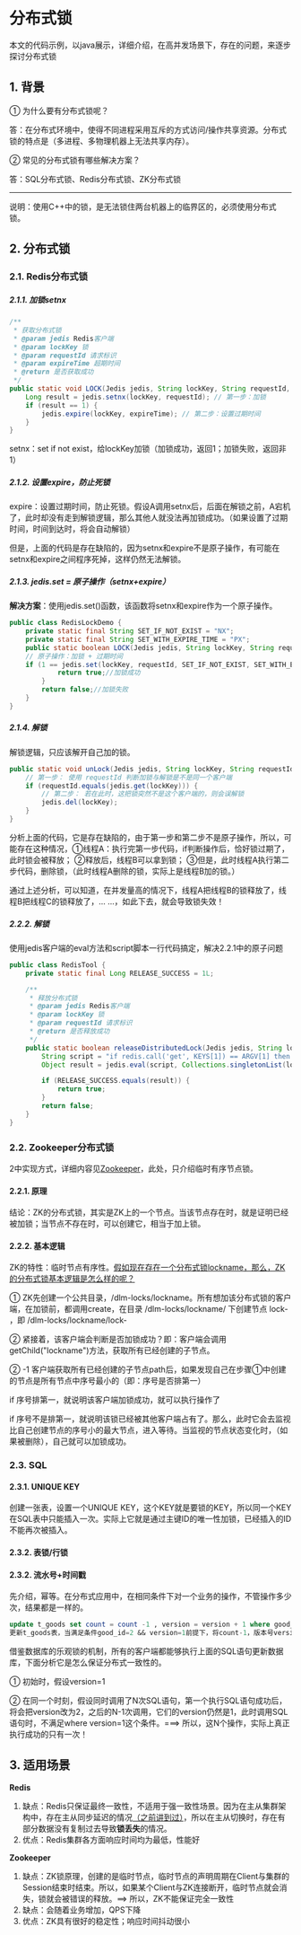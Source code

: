 # 分布式锁

本文的代码示例，以java展示，详细介绍，在高并发场景下，存在的问题，来逐步探讨分布式锁

## 1. 背景

① 为什么要有分布式锁呢？

答：在分布式环境中，使得不同进程采用互斥的方式访问/操作共享资源。分布式锁的特点是（多进程、多物理机器上无法共享内存）。

② 常见的分布式锁有哪些解决方案？

答：SQL分布式锁、Redis分布式锁、ZK分布式锁

---

说明：使用C++中的锁，是无法锁住两台机器上的临界区的，必须使用分布式锁。

## 2. 分布式锁

### 2.1. Redis分布式锁

##### 2.1.1. 加锁setnx

```java
/**
 * 获取分布式锁
 * @param jedis Redis客户端
 * @param lockKey 锁
 * @param requestId 请求标识
 * @param expireTime 超期时间
 * @return 是否获取成功
 */
public static void LOCK(Jedis jedis, String lockKey, String requestId, int expireTime) {
    Long result = jedis.setnx(lockKey, requestId); // 第一步：加锁
    if (result == 1) {
        jedis.expire(lockKey, expireTime); // 第二步：设置过期时间
    }
}
```

setnx：set if not exist，给lockKey加锁（加锁成功，返回1；加锁失败，返回非1）

##### 2.1.2. 设置expire，防止死锁

expire：设置过期时间，防止死锁。假设A调用setnx后，后面在解锁之前，A宕机了，此时却没有走到解锁逻辑，那么其他人就没法再加锁成功。（如果设置了过期时间，时间到达时，将会自动解锁）

但是，上面的代码是存在缺陷的，因为setnx和expire不是原子操作，有可能在setnx和expire之间程序死掉，这样仍然无法解锁。

##### 2.1.3. jedis.set = 原子操作（setnx+expire）

**解决方案**：使用jedis.set()函数，该函数将setnx和expire作为一个原子操作。

```java
public class RedisLockDemo {
    private static final String SET_IF_NOT_EXIST = "NX";
    private static final String SET_WITH_EXPIRE_TIME = "PX";
    public static boolean LOCK(Jedis jedis, String lockKey, String requestId, int expireTime) {
    // 原子操作：加锁 + 过期时间
    if (1 == jedis.set(lockKey, requestId, SET_IF_NOT_EXIST, SET_WITH_EXPIRE_TIME, expireTime)) {
            return true;//加锁成功
        }
        return false;//加锁失败
    }
}
```

##### 2.1.4. 解锁

解锁逻辑，只应该解开自己加的锁。

```java
public static void unLock(Jedis jedis, String lockKey, String requestId) {
    // 第一步： 使用 requestId 判断加锁与解锁是不是同一个客户端
    if (requestId.equals(jedis.get(lockKey))) {
        // 第二步： 若在此时，这把锁突然不是这个客户端的，则会误解锁
        jedis.del(lockKey);
    }
}
```

分析上面的代码，它是存在缺陷的，由于第一步和第二步不是原子操作，所以，可能存在这种情况，①线程A：执行完第一步代码，if判断操作后，恰好锁过期了，此时锁会被释放； ②释放后，线程B可以拿到锁； ③但是，此时线程A执行第二步代码，删除锁，（此时线程A删除的锁，实际上是线程B加的锁。）

通过上述分析，可以知道，在并发量高的情况下，线程A把线程B的锁释放了，线程B把线程C的锁释放了，... ...，如此下去，就会导致锁失效！

##### 2.2.2. 解锁

使用jedis客户端的eval方法和script脚本一行代码搞定，解决2.2.1中的原子问题

```java
public class RedisTool {
    private static final Long RELEASE_SUCCESS = 1L;

    /**
     * 释放分布式锁
     * @param jedis Redis客户端
     * @param lockKey 锁
     * @param requestId 请求标识
     * @return 是否释放成功
     */
    public static boolean releaseDistributedLock(Jedis jedis, String lockKey, String requestId) {
        String script = "if redis.call('get', KEYS[1]) == ARGV[1] then return redis.call('del', KEYS[1]) else return 0 end";
        Object result = jedis.eval(script, Collections.singletonList(lockKey), Collections.singletonList(requestId));

        if (RELEASE_SUCCESS.equals(result)) {
            return true;
        }
        return false;
    }
}
```

### 2.2. Zookeeper分布式锁

2中实现方式，详细内容见[Zookeeper](https://github.com/gEricy/knownledge/blob/master/B_Zookeeper/Zookeeper.md)，此处，只介绍临时有序节点锁。

#### 2.2.1. 原理

结论：ZK的分布式锁，其实是ZK上的一个节点。当该节点存在时，就是证明已经被加锁；当节点不存在时，可以创建它，相当于加上锁。

#### 2.2.2. 基本逻辑

ZK的特性：临时节点有序性。<u>假如现在存在一个分布式锁lockname，那么，ZK的分布式锁基本逻辑是怎么样的呢？</u>

① ZK先创建一个公共目录，/dlm-locks/lockname。所有想加该分布式锁的客户端，在加锁前，都调用create，在目录 /dlm-locks/lockname/ 下创建节点 lock- ，即 /dlm-locks/lockname/lock-

② 紧接着，该客户端会判断是否加锁成功？即：客户端会调用getChild("lockname")方法，获取所有已经创建的子节点。

② -1 客户端获取所有已经创建的子节点path后，如果发现自己在步骤①中创建的节点是所有节点中序号最小的（即：序号是否排第一）

if 序号排第一，就说明该客户端加锁成功，就可以执行操作了

if 序号不是排第一，就说明该锁已经被其他客户端占有了。那么，此时它会去监视比自己创建节点的序号小的最大节点，进入等待。当监视的节点状态变化时，（如果被删除），自己就可以加锁成功。

### 2.3. SQL

#### 2.3.1. UNIQUE KEY

创建一张表，设置一个UNIQUE KEY，这个KEY就是要锁的KEY，所以同一个KEY在SQL表中只能插入一次。实际上它就是通过主键ID的唯一性加锁，已经插入的ID不能再次被插入。

#### 2.3.2. 表锁/行锁

#### 2.3.2. 流水号+时间戳

先介绍，幂等。在分布式应用中，在相同条件下对一个业务的操作，不管操作多少次，结果都是一样的。

```sql
update t_goods set count = count -1 , version = version + 1 where good_id=2 and version = 1
更新t_goods表，当满足条件good_id=2 && version=1前提下，将count-1，版本号version+1
```

借鉴数据库的乐观锁的机制，所有的客户端都能够执行上面的SQL语句更新数据库，下面分析它是怎么保证分布式一致性的。

① 初始时，假设version=1

② 在同一个时刻，假设同时调用了N次SQL语句，第一个执行SQL语句成功后，将会把version改为2，之后的N-1次调用，它们的version仍然是1，此时调用SQL语句时，不满足where version=1这个条件。===> 所以，这N个操作，实际上真正执行成功的只有一次！

## 3. 适用场景

**Redis**

1. 缺点：Redis只保证最终一致性，不适用于强一致性场景。因为在主从集群架构中，存在主从同步延迟的情况<u>（之前讲到过）</u>，所以在主从切换时，存在有部分数据没有复制过去导致**锁丢失**的情况。
2. 优点：Redis集群各方面响应时间均为最低，性能好

**Zookeeper**

1. 缺点：ZK锁原理，创建的是临时节点，临时节点的声明周期在Client与集群的Session结束时结束。所以，如果某个Client与ZK连接断开，临时节点就会消失，锁就会被错误的释放。==> 所以，ZK不能保证完全一致性
2. 缺点：会随着业务增加，QPS下降
3. 优点：ZK具有很好的稳定性；响应时间抖动很小

